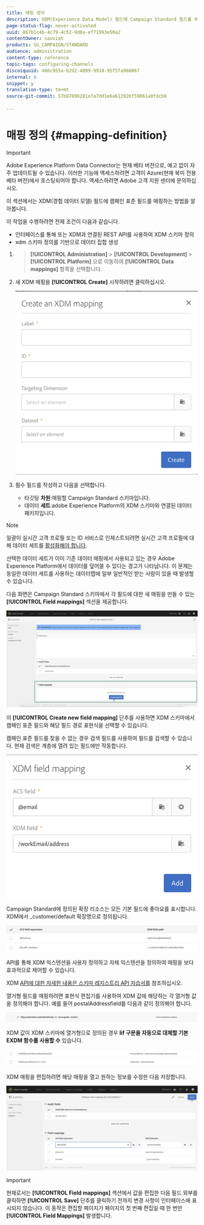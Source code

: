 ```yaml
---
title: 매핑 정의
description: XDM(Experience Data Model) 필드에 Campaign Standard 필드를 매핑하는 방법을 알아봅니다.
page-status-flag: never-activated
uuid: 867b1c4b-4c79-4c52-9d0a-ef71993e50a2
contentOwner: sauviat
products: SG_CAMPAIGN/STANDARD
audience: administration
content-type: reference
topic-tags: configuring-channels
discoiquuid: 406c955a-b2d2-4099-9918-95f5fa966067
internal: n
snippet: y
translation-type: tm+mt
source-git-commit: 57b87896281efa7dd1e6a612926f59061a0fdcb8

---
```



# 매핑 정의 {#mapping-definition}

>[!IMPORTANT]
>
>Adobe Experience Platform Data Connector는 현재 베타 버전으로, 예고 없이 자주 업데이트될 수 있습니다. 이러한 기능에 액세스하려면 고객이 Azure(현재 북미 전용 베타 버전)에서 호스팅되어야 합니다. 액세스하려면 Adobe 고객 지원 센터에 문의하십시오.

이 섹션에서는 XDM(경험 데이터 모델) 필드에 캠페인 표준 필드를 매핑하는 방법을 알아봅니다.

이 작업을 수행하려면 전제 조건이 다음과 같습니다.

* 인터페이스를 통해 또는 XDM과 연결된 REST API를 사용하여 XDM 스키마 정의
* xdm 스키마 정의를 기반으로 데이터 집합 생성

1. > **[!UICONTROL Administration]** > **[!UICONTROL Development]** > **[!UICONTROL Platform]** 으로 이동하여 **[!UICONTROL Data mappings]** 항목을 선택합니다.

1. 새 XDM 매핑을 **[!UICONTROL Create]** 시작하려면 클릭하십시오.

   ![](assets/aep_createmapping.png)

1. 필수 필드를 작성하고 다음을 선택합니다.

   * 타깃팅 **차원**:매핑할 Campaign Standard 스키마입니다.
   * 데이터 **세트**:adobe Experience Platform의 XDM 스키마와 연결된 데이터 패키지입니다.

>[!NOTE]
>
>일괄이 실시간 고객 프로필 또는 ID 서비스로 인제스트되려면 실시간 고객 프로필에 대해 데이터 세트를 [활성화해야 합니다](https://docs.adobe.com/content/help/en/experience-platform/rtcdp/intro/get-started.html).
>
>선택한 데이터 세트가 이미 기존 데이터 매핑에서 사용되고 있는 경우 Adobe Experience Platform에서 데이터를 덮어쓸 수 있다는 경고가 나타납니다. 이 문제는 동일한 데이터 세트를 사용하는 데이터맵에 일부 일반적인 받는 사람이 있을 때 발생할 수 있습니다.

다음 화면은 Campaign Standard 스키마에서 각 필드에 대한 새 매핑을 만들 수 있는 **[!UICONTROL Field mappings]** 섹션을 제공합니다.

![](assets/aep_fieldmappings.png)

이 **[!UICONTROL Create new field mapping]** 단추를 사용하면 XDM 스키마에서 캠페인 표준 필드와 해당 필드 경로 표현식을 선택할 수 있습니다.

캠페인 표준 필드를 찾을 수 없는 경우 검색 필드를 사용하여 필드를 검색할 수 있습니다. 현재 검색은 계층에 열려 있는 필드에만 작동합니다.

![](assets/aep_mapfield.png)

Campaign Standard에 정의된 확장 리소스는 모든 기본 필드에 좋아요를 표시합니다. XDM에서 _customer/default 확장명으로 정의됩니다.

![](assets/aep_fieldscusmapping.png)

API를 통해 XDM 익스텐션을 사용자 정의하고 자체 익스텐션을 정의하여 매핑을 보다 효과적으로 제어할 수 있습니다.

XDM [API에 대한 자세한 내용은 스키마 레지스트리 API 자습서를](https://docs.adobe.com/content/help/en/experience-platform/xdm/api/getting-started.html) 참조하십시오.

열거형 필드를 매핑하려면 표현식 편집기를 사용하여 XDM 값에 해당하는 각 열거형 값을 정의해야 합니다. 예를 들어 postalAddressfield를 다음과 같이 정의해야 합니다.

![](assets/aep_enummapping.png)

XDM 값이 XDM 스키마에 열거형으로 정의된 경우 **lif 구문을 자동으로 대체할 기본 EXDM 함수를 사용할 수** 있습니다.

![](assets/aep_enummappingexdm.png)

XDM 매핑을 편집하려면 해당 매핑을 열고 원하는 정보를 수정한 다음 저장합니다.

![](assets/aep_editmapping.png)

>[!IMPORTANT]
>
>현재로서는 **[!UICONTROL Field mappings]** 섹션에서 값을 편집한 다음 필드 외부를 클릭하면 **[!UICONTROL Save]** 단추를 클릭하기 전까지 변경 사항이 인터페이스에 표시되지 않습니다. 이 동작은 편집할 페이지가 페이지의 첫 번째 편집일 때 한 번만 **[!UICONTROL Field Mappings]** 발생합니다.

